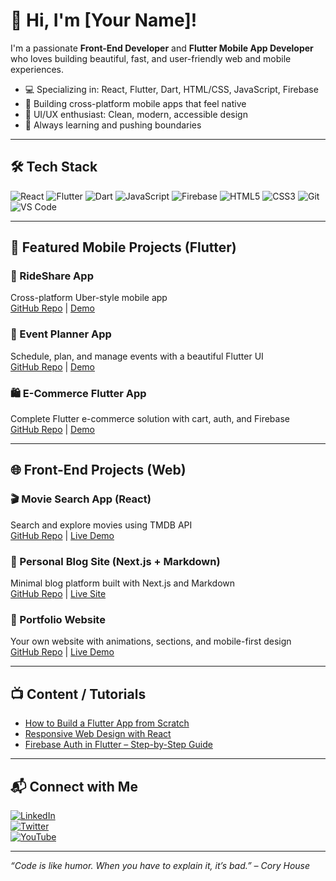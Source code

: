 # 👋 Hi, I'm [Your Name]!

I'm a passionate **Front-End Developer** and **Flutter Mobile App Developer** who loves building beautiful, fast, and user-friendly web and mobile experiences.

- 💻 Specializing in: React, Flutter, Dart, HTML/CSS, JavaScript, Firebase
- 📱 Building cross-platform mobile apps that feel native
- 🎨 UI/UX enthusiast: Clean, modern, accessible design
- 🚀 Always learning and pushing boundaries

---

## 🛠️ Tech Stack

![React](https://img.shields.io/badge/-React-61DAFB?logo=react&logoColor=white&style=flat)
![Flutter](https://img.shields.io/badge/-Flutter-02569B?logo=flutter&logoColor=white&style=flat)
![Dart](https://img.shields.io/badge/-Dart-0175C2?logo=dart&logoColor=white&style=flat)
![JavaScript](https://img.shields.io/badge/-JavaScript-F7DF1E?logo=javascript&logoColor=black&style=flat)
![Firebase](https://img.shields.io/badge/-Firebase-FFCA28?logo=firebase&logoColor=black&style=flat)
![HTML5](https://img.shields.io/badge/-HTML5-E34F26?logo=html5&logoColor=white&style=flat)
![CSS3](https://img.shields.io/badge/-CSS3-1572B6?logo=css3&logoColor=white&style=flat)
![Git](https://img.shields.io/badge/-Git-F05032?logo=git&logoColor=white&style=flat)
![VS Code](https://img.shields.io/badge/-VSCode-007ACC?logo=visual-studio-code&logoColor=white&style=flat)

---

## 📱 Featured Mobile Projects (Flutter)

### 🚗 RideShare App  
Cross-platform Uber-style mobile app  
[GitHub Repo](#) | [Demo](#)

### 📅 Event Planner App  
Schedule, plan, and manage events with a beautiful Flutter UI  
[GitHub Repo](#) | [Demo](#)

### 🛍️ E-Commerce Flutter App  
Complete Flutter e-commerce solution with cart, auth, and Firebase  
[GitHub Repo](#) | [Demo](#)

---

## 🌐 Front-End Projects (Web)

### 🎬 Movie Search App (React)  
Search and explore movies using TMDB API  
[GitHub Repo](#) | [Live Demo](#)

### 📝 Personal Blog Site (Next.js + Markdown)  
Minimal blog platform built with Next.js and Markdown  
[GitHub Repo](#) | [Live Site](#)

### 🎨 Portfolio Website  
Your own website with animations, sections, and mobile-first design  
[GitHub Repo](#) | [Live Demo](#)

---

## 📺 Content / Tutorials

- [How to Build a Flutter App from Scratch](#)
- [Responsive Web Design with React](#)
- [Firebase Auth in Flutter – Step-by-Step Guide](#)

---

## 📬 Connect with Me

[![LinkedIn](https://img.shields.io/badge/-LinkedIn-0077B5?logo=linkedin&logoColor=white&style=flat)](https://linkedin.com/in/yourprofile)  
[![Twitter](https://img.shields.io/badge/-Twitter-1DA1F2?logo=twitter&logoColor=white&style=flat)](https://twitter.com/yourhandle)  
[![YouTube](https://img.shields.io/badge/-YouTube-FF0000?logo=youtube&logoColor=white&style=flat)](https://youtube.com/yourchannel)

---

_“Code is like humor. When you have to explain it, it’s bad.” – Cory House_
